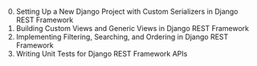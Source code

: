 0. Setting Up a New Django Project with Custom Serializers in Django REST Framework
1. Building Custom Views and Generic Views in Django REST Framework
2. Implementing Filtering, Searching, and Ordering in Django REST Framework
3. Writing Unit Tests for Django REST Framework APIs

